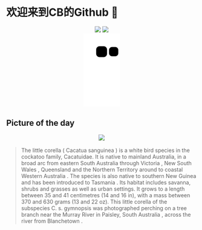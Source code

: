
# 欢迎来到CB的Github 👋

<div align="center">
  <img height="137px" src="https://github-readme-stats.vercel.app/api?username=SuperCB&show_icons=true&theme=radical" />
  <img height="137px" src="https://github-readme-stats.vercel.app/api/top-langs/?username=SuperCB&hide_title=true&hide_border=true&layout=compact&langs_count=6&text_color=000&icon_color=fff" />
</div>


<div align="center">
    <img src="./contribution-snake/github-contribution-grid-snake.svg" />
</div>



## Picture of the day
<div align="center">
  <img width=400px src="https://upload.wikimedia.org/wikipedia/commons/thumb/6/6b/Little_corella_%28Cacatua_sanguinea_gymnopis%29_Blanchetown.jpg/960px-Little_corella_%28Cacatua_sanguinea_gymnopis%29_Blanchetown.jpg" />
</div>

>The  little corella  ( Cacatua sanguinea ) is a white bird species in the  cockatoo  family, Cacatuidae. It is native to mainland Australia, in a broad arc from eastern South Australia through  Victoria ,  New South Wales ,  Queensland  and the  Northern Territory  around to coastal  Western Australia . The species is also native to southern  New Guinea  and has been introduced to  Tasmania . Its habitat includes savanna, shrubs and grasses as well as urban settings. It grows to a length between 35 and 41 centimetres (14 and 16 in), with a mass between 370 and 630 grams (13 and 22 oz). This little corella of the subspecies  C. s. gymnopsis  was photographed perching on a tree branch near the  Murray River  in  Paisley, South Australia , across the river from  Blanchetown .



